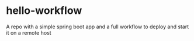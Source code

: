 # hello-workflow
A repo with a simple spring boot app and a full workflow to deploy and start it on a remote host
